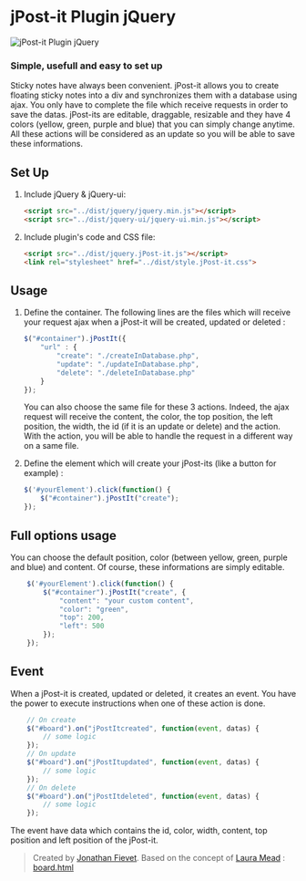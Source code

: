 # jPost-it Plugin jQuery

![](http://img15.hostingpics.net/pics/503718jPostit.png "jPost-it Plugin jQuery")

### Simple, usefull and easy to set up

Sticky notes have always been convenient. jPost-it allows you to create floating sticky notes into a div and synchronizes them with a database using ajax. You only have to complete the file which receive requests in order to save the datas.
jPost-its are editable, draggable, resizable and they have 4 colors (yellow, green, purple and blue) that you can simply change anytime. All these actions will be considered as an update so you will be able to save these informations.

## Set Up

1. Include jQuery & jQuery-ui:

	```html
	<script src="../dist/jquery/jquery.min.js"></script>
	<script src="../dist/jquery-ui/jquery-ui.min.js"></script>
	```

2. Include plugin's code and CSS file:

	```html
	<script src="../dist/jquery.jPost-it.js"></script>
	<link rel="stylesheet" href="../dist/style.jPost-it.css">
	```

## Usage

1. Define the container. The following lines are the files which will receive your request ajax when a jPost-it will be created, updated or deleted :

	```javascript
	$("#container").jPostIt({
		"url" : {
			"create": "./createInDatabase.php",
			"update": "./updateInDatabase.php",
			"delete": "./deleteInDatabase.php"
		}
	});
	```
	You can also choose the same file for these 3 actions. Indeed, the ajax request will receive the content, the color, the top position, the left position, the width, the id (if it is an update or delete) and the action. With the action, you will be able to handle the request in a different way on a same file.

2. Define the element which will create your jPost-its (like a button for example) :

	```javascript
	$('#yourElement').click(function() {
		$("#container").jPostIt("create");
	});
	```

## Full options usage

You can choose the default position, color (between yellow, green, purple and blue) and content. Of course, these informations are simply editable.

```javascript
	$('#yourElement').click(function() {
		$("#container").jPostIt("create", {
			"content": "your custom content",
			"color": "green",
			"top": 200,
			"left": 500
		});
	});
```

## Event

When a jPost-it is created, updated or deleted, it creates an event. You have the power to execute instructions when one of these action is done.

```javascript
	// On create
	$("#board").on("jPostItcreated", function(event, datas) {
		// some logic
	});
	// On update
	$("#board").on("jPostItupdated", function(event, datas) {
		// some logic
	});
	// On delete
	$("#board").on("jPostItdeleted", function(event, datas) {
		// some logic
	});
```
The event have data which contains the id, color, width, content, top position and left position of the jPost-it.

> Created by [Jonathan Fievet](https://github.com/jonathanfievet). 
Based on the concept of [Laura Mead](https://github.com/shmeadyy) : [board.html](https://gist.github.com/shmeadyy/7324662)
